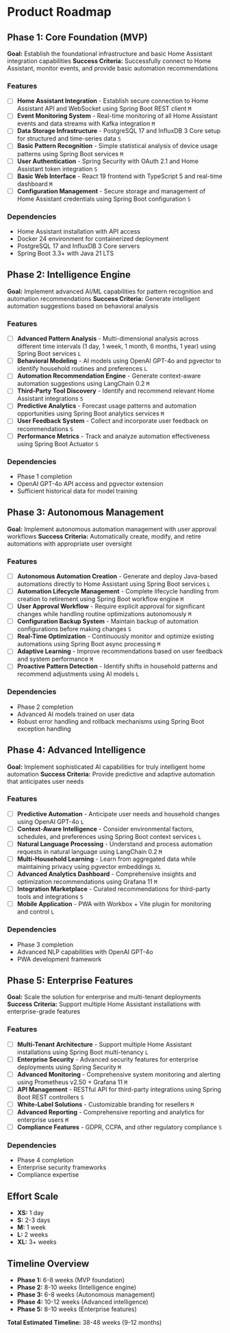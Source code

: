 # Product Roadmap

## Phase 1: Core Foundation (MVP)

**Goal:** Establish the foundational infrastructure and basic Home Assistant integration capabilities
**Success Criteria:** Successfully connect to Home Assistant, monitor events, and provide basic automation recommendations

### Features

- [ ] **Home Assistant Integration** - Establish secure connection to Home Assistant API and WebSocket using Spring Boot REST client `M`
- [ ] **Event Monitoring System** - Real-time monitoring of all Home Assistant events and data streams with Kafka integration `M`
- [ ] **Data Storage Infrastructure** - PostgreSQL 17 and InfluxDB 3 Core setup for structured and time-series data `S`
- [ ] **Basic Pattern Recognition** - Simple statistical analysis of device usage patterns using Spring Boot services `M`
- [ ] **User Authentication** - Spring Security with OAuth 2.1 and Home Assistant token integration `S`
- [ ] **Basic Web Interface** - React 19 frontend with TypeScript 5 and real-time dashboard `M`
- [ ] **Configuration Management** - Secure storage and management of Home Assistant credentials using Spring Boot configuration `S`

### Dependencies

- Home Assistant installation with API access
- Docker 24 environment for containerized deployment
- PostgreSQL 17 and InfluxDB 3 Core servers
- Spring Boot 3.3+ with Java 21 LTS

## Phase 2: Intelligence Engine

**Goal:** Implement advanced AI/ML capabilities for pattern recognition and automation recommendations
**Success Criteria:** Generate intelligent automation suggestions based on behavioral analysis

### Features

- [ ] **Advanced Pattern Analysis** - Multi-dimensional analysis across different time intervals (1 day, 1 week, 1 month, 6 months, 1 year) using Spring Boot services `L`
- [ ] **Behavioral Modeling** - AI models using OpenAI GPT-4o and pgvector to identify household routines and preferences `L`
- [ ] **Automation Recommendation Engine** - Generate context-aware automation suggestions using LangChain 0.2 `M`
- [ ] **Third-Party Tool Discovery** - Identify and recommend relevant Home Assistant integrations `S`
- [ ] **Predictive Analytics** - Forecast usage patterns and automation opportunities using Spring Boot analytics services `M`
- [ ] **User Feedback System** - Collect and incorporate user feedback on recommendations `S`
- [ ] **Performance Metrics** - Track and analyze automation effectiveness using Spring Boot Actuator `S`

### Dependencies

- Phase 1 completion
- OpenAI GPT-4o API access and pgvector extension
- Sufficient historical data for model training

## Phase 3: Autonomous Management

**Goal:** Implement autonomous automation management with user approval workflows
**Success Criteria:** Automatically create, modify, and retire automations with appropriate user oversight

### Features

- [ ] **Autonomous Automation Creation** - Generate and deploy Java-based automations directly to Home Assistant using Spring Boot services `L`
- [ ] **Automation Lifecycle Management** - Complete lifecycle handling from creation to retirement using Spring Boot workflow engine `M`
- [ ] **User Approval Workflow** - Require explicit approval for significant changes while handling routine optimizations autonomously `M`
- [ ] **Configuration Backup System** - Maintain backup of automation configurations before making changes `S`
- [ ] **Real-Time Optimization** - Continuously monitor and optimize existing automations using Spring Boot async processing `M`
- [ ] **Adaptive Learning** - Improve recommendations based on user feedback and system performance `M`
- [ ] **Proactive Pattern Detection** - Identify shifts in household patterns and recommend adjustments using AI models `L`

### Dependencies

- Phase 2 completion
- Advanced AI models trained on user data
- Robust error handling and rollback mechanisms using Spring Boot exception handling

## Phase 4: Advanced Intelligence

**Goal:** Implement sophisticated AI capabilities for truly intelligent home automation
**Success Criteria:** Provide predictive and adaptive automation that anticipates user needs

### Features

- [ ] **Predictive Automation** - Anticipate user needs and household changes using OpenAI GPT-4o `L`
- [ ] **Context-Aware Intelligence** - Consider environmental factors, schedules, and preferences using Spring Boot context services `L`
- [ ] **Natural Language Processing** - Understand and process automation requests in natural language using LangChain 0.2 `M`
- [ ] **Multi-Household Learning** - Learn from aggregated data while maintaining privacy using pgvector embeddings `XL`
- [ ] **Advanced Analytics Dashboard** - Comprehensive insights and optimization recommendations using Grafana 11 `M`
- [ ] **Integration Marketplace** - Curated recommendations for third-party tools and integrations `S`
- [ ] **Mobile Application** - PWA with Workbox + Vite plugin for monitoring and control `L`

### Dependencies

- Phase 3 completion
- Advanced NLP capabilities with OpenAI GPT-4o
- PWA development framework

## Phase 5: Enterprise Features

**Goal:** Scale the solution for enterprise and multi-tenant deployments
**Success Criteria:** Support multiple Home Assistant installations with enterprise-grade features

### Features

- [ ] **Multi-Tenant Architecture** - Support multiple Home Assistant installations using Spring Boot multi-tenancy `L`
- [ ] **Enterprise Security** - Advanced security features for enterprise deployments using Spring Security `M`
- [ ] **Advanced Monitoring** - Comprehensive system monitoring and alerting using Prometheus v2.50 + Grafana 11 `M`
- [ ] **API Management** - RESTful API for third-party integrations using Spring Boot REST controllers `S`
- [ ] **White-Label Solutions** - Customizable branding for resellers `M`
- [ ] **Advanced Reporting** - Comprehensive reporting and analytics for enterprise users `M`
- [ ] **Compliance Features** - GDPR, CCPA, and other regulatory compliance `S`

### Dependencies

- Phase 4 completion
- Enterprise security frameworks
- Compliance expertise

## Effort Scale

- **XS:** 1 day
- **S:** 2-3 days  
- **M:** 1 week
- **L:** 2 weeks
- **XL:** 3+ weeks

## Timeline Overview

- **Phase 1:** 6-8 weeks (MVP foundation)
- **Phase 2:** 8-10 weeks (Intelligence engine)
- **Phase 3:** 6-8 weeks (Autonomous management)
- **Phase 4:** 10-12 weeks (Advanced intelligence)
- **Phase 5:** 8-10 weeks (Enterprise features)

**Total Estimated Timeline:** 38-48 weeks (9-12 months) 